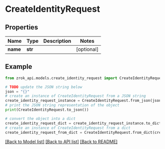# CreateIdentityRequest


## Properties

Name | Type | Description | Notes
------------ | ------------- | ------------- | -------------
**name** | **str** |  | [optional] 

## Example

```python
from zrok_api.models.create_identity_request import CreateIdentityRequest

# TODO update the JSON string below
json = "{}"
# create an instance of CreateIdentityRequest from a JSON string
create_identity_request_instance = CreateIdentityRequest.from_json(json)
# print the JSON string representation of the object
print(CreateIdentityRequest.to_json())

# convert the object into a dict
create_identity_request_dict = create_identity_request_instance.to_dict()
# create an instance of CreateIdentityRequest from a dict
create_identity_request_from_dict = CreateIdentityRequest.from_dict(create_identity_request_dict)
```
[[Back to Model list]](../README.md#documentation-for-models) [[Back to API list]](../README.md#documentation-for-api-endpoints) [[Back to README]](../README.md)


